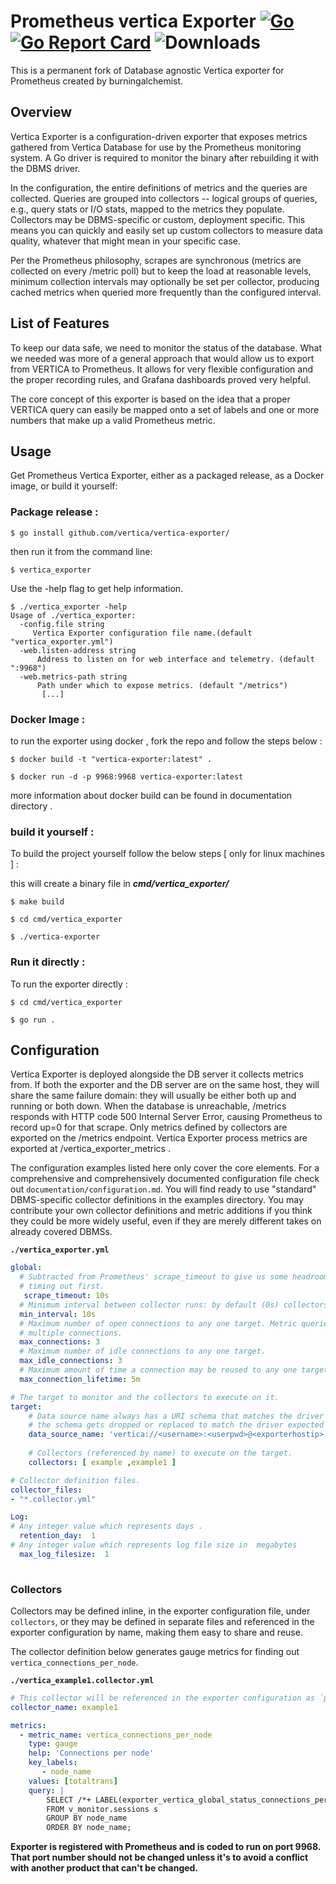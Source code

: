 # Prometheus vertica Exporter [![Go](https://github.com/vertica/vertica-exporter/actions/workflows/build.yml/badge.svg)](https://github.com/vertica/vertica-exporter/actions/workflows/build.yml)[![Go Report Card](https://goreportcard.com/badge/github.com/vertica/vertica-exporter)](https://goreportcard.com/report/github.com/vertica/vertica-exporter/) ![Downloads](https://img.shields.io/github/downloads/vertica/vertica-exporter/total.svg)


This is a permanent fork of Database agnostic Vertica exporter for Prometheus created by burningalchemist. 

## Overview

Vertica Exporter is a configuration-driven exporter that exposes metrics gathered from Vertica Database for use by the Prometheus monitoring system. A Go driver is required to monitor the binary after rebuilding it with the DBMS driver.


In the configuration, the entire definitions of metrics and the queries are collected. Queries are grouped into collectors -- logical groups of queries, e.g., query stats or I/O stats, mapped to the metrics they populate. Collectors may be DBMS-specific or custom, deployment specific. This means you can quickly and easily set up custom collectors to measure data quality, whatever that might mean in your specific case.

Per the Prometheus philosophy, scrapes are synchronous (metrics are collected on every /metric poll) but to keep the load at reasonable levels, minimum collection intervals may optionally be set per collector, producing cached metrics when queried more frequently than the configured interval.


## List of Features

To keep our data safe, we need to monitor the status of the database. What we needed was more of a general approach that would allow us to export from VERTICA to Prometheus. It allows for very flexible configuration and the proper recording rules, and Grafana dashboards proved very helpful.  

The core concept of this exporter is based on the idea that a proper VERTICA query can easily be mapped onto a set of labels and one or more numbers that make up a valid Prometheus metric.

## Usage

Get Prometheus Vertica Exporter, either as a packaged release, as a Docker image, or build it yourself:

### Package release :


```shell
$ go install github.com/vertica/vertica-exporter/
```
then run it from the command line:
```shell
$ vertica_exporter
```
Use the -help flag to get help information.
```shell
$ ./vertica_exporter -help
Usage of ./vertica_exporter:
  -config.file string
     Vertica Exporter configuration file name.(default "vertica_exporter.yml")
  -web.listen-address string
      Address to listen on for web interface and telemetry. (default ":9968")
  -web.metrics-path string
      Path under which to expose metrics. (default "/metrics")
       [...]
```
### Docker Image :

to run the exporter using docker , fork the repo and follow the steps below :

```shell
$ docker build -t "vertica-exporter:latest" .
```

```shell
$ docker run -d -p 9968:9968 vertica-exporter:latest
```
more information about docker build can be found in documentation directory .

### build it yourself :

To build the project yourself  follow the below steps [ only for linux machines ] :

this will create a binary file in ***cmd/vertica_exporter/***
```shell
$ make build
```
```shell
$ cd cmd/vertica_exporter
```
```shell
$ ./vertica-exporter
```

### Run it directly :

To run the exporter directly :

```shell
$ cd cmd/vertica_exporter
```
```shell
$ go run .
```

## Configuration

Vertica Exporter is deployed alongside the DB server it collects metrics from. If both the exporter and the DB server are on the same host, they will share the same failure domain: they will usually be either both up and running or both down. When the database is unreachable, /metrics responds with HTTP code 500 Internal Server Error, causing Prometheus to record up=0 for that scrape. Only metrics defined by collectors are exported on the /metrics endpoint. Vertica Exporter process metrics are exported at /vertica_exporter_metrics .

The configuration examples listed here only cover the core elements. For a comprehensive and comprehensively documented configuration file check out `documentation/configuration.md`. You will find ready to use "standard" DBMS-specific collector definitions in the examples directory. You may contribute your own collector definitions and metric additions if you think they could be more widely useful, even if they are merely different takes on already covered DBMSs.

**`./vertica_exporter.yml`**

```yaml
global:
  # Subtracted from Prometheus' scrape_timeout to give us some headroom and prevent Prometheus from
  # timing out first.
   scrape_timeout: 10s
  # Minimum interval between collector runs: by default (0s) collectors are executed on every scrape.
  min_interval: 10s
  # Maximum number of open connections to any one target. Metric queries will run concurrently on
  # multiple connections.
  max_connections: 3
  # Maximum number of idle connections to any one target.
  max_idle_connections: 3
  # Maximum amount of time a connection may be reused to any one target. Infinite by default.
  max_connection_lifetime: 5m

# The target to monitor and the collectors to execute on it.
target:
    # Data source name always has a URI schema that matches the driver name.
    # the schema gets dropped or replaced to match the driver expected DSN format.
    data_source_name: 'vertica://<username>:<userpwd>@<exporterhostip>:5433/<databasename>' 
    
    # Collectors (referenced by name) to execute on the target.
    collectors: [ example ,example1 ]

# Collector definition files.
collector_files: 
- "*.collector.yml"

Log:
# Any integer value which represents days . 
  retention_day:  1 
# Any integer value which represents log file size in  megabytes 
  max_log_filesize:  1 
  
```

### Collectors

Collectors may be defined inline, in the exporter configuration file, under `collectors`, or they may be defined in
separate files and referenced in the exporter configuration by name, making them easy to share and reuse.

The collector definition below generates gauge metrics for finding out  `vertica_connections_per_node`.

**`./vertica_example1.collector.yml`**

```yaml
# This collector will be referenced in the exporter configuration as `pricing_data_freshness`.
collector_name: example1

metrics:
  - metric_name: vertica_connections_per_node
    type: gauge
    help: 'Connections per node'
    key_labels:
       - node_name
    values: [totaltrans]
    query: |
        SELECT /*+ LABEL(exporter_vertica_global_status_connections_per_node) */ node_name , count(*) totaltrans 
        FROM v_monitor.sessions s 
        GROUP BY node_name
        ORDER BY node_name;
```


**Exporter is registered with Prometheus and is coded to run on port 9968. That port number should not be changed unless it's to avoid a conflict with another product that can't be changed.**
